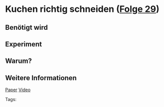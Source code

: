 # Kuchen richtig schneiden ([Folge 29](http://minkorrekt.de/methodisch-inkorrekt-folge-29-torten-trocknungsflache/))

## Benötigt wird


## Experiment


## Warum?

## Weitere Informationen

[Paper](http://galton.org/essays/1900-1911/galton-1906-cake.pdf)
[Video](http://youtu.be/1SeGzJpEzgw)


Tags: 
